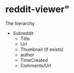# reddit-viewer"

The hierarchy

- Subreddit
  - Title
  - Url
  - Thumbnail (if exists)
  - author
  - TimeCreated
  - Comments/Url
